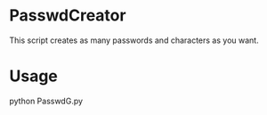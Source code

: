 # PasswdCreator
This script creates as many passwords and characters as you want.

# Usage
python PasswdG.py
